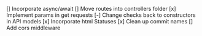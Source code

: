 [] Incorporate async/await
[] Move routes into controllers folder
[x] Implement params in get requests
[-] Change checks back to constructors in API models
[x] Incorporate html Statuses
[x] Clean up commit names
[] Add cors middleware
